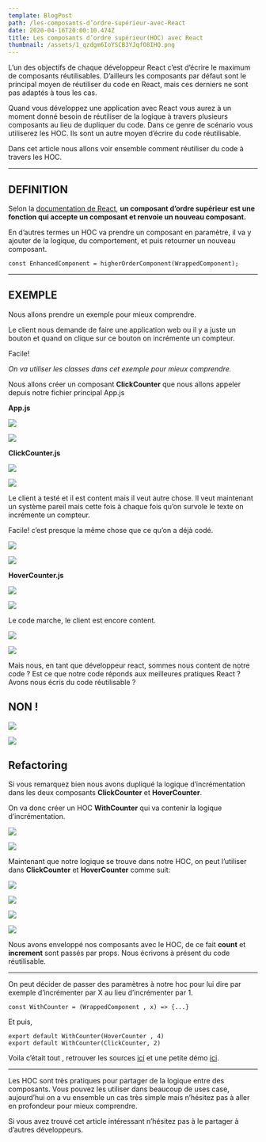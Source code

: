 ```yaml
---
template: BlogPost
path: /les-composants-d’ordre-supérieur-avec-React
date: 2020-04-16T20:00:10.474Z
title: Les composants d’ordre supérieur(HOC) avec React
thumbnail: /assets/1_qzdgm6IoYSCB3YJqfO8IHQ.png
---
```

L’un des objectifs de chaque développeur React c’est d’écrire le maximum de composants réutilisables. D’ailleurs les composants par défaut sont le principal moyen de réutiliser du code en React, mais ces derniers ne sont pas adaptés à tous les cas.

Quand vous développez une application avec React vous aurez à un moment donné besoin de réutiliser de la logique à travers plusieurs composants au lieu de dupliquer du code. Dans ce genre de scénario vous utiliserez les HOC. Ils sont un autre moyen d’écrire du code réutilisable.

Dans cet article nous allons voir ensemble comment réutiliser du code à travers les HOC.

- - -

## DEFINITION

Selon la [documentation de React](https://fr.reactjs.org/docs/higher-order-components.html), **un composant d’ordre supérieur est une fonction qui accepte un composant et renvoie un nouveau composant.**

En d’autres termes un HOC va prendre un composant en paramètre, il va y ajouter de la logique, du comportement, et puis retourner un nouveau composant.

```
const EnhancedComponent = higherOrderComponent(WrappedComponent);
```

- - -

## EXEMPLE

Nous allons prendre un exemple pour mieux comprendre.

Le client nous demande de faire une application web ou il y a juste un bouton et quand on clique sur ce bouton on incrémente un compteur.

Facile!

*On va utiliser les classes dans cet exemple pour mieux comprendre.*

Nous allons créer un composant **ClickCounter** que nous allons appeler depuis notre fichier principal App.js

**App.js**

![](https://miro.medium.com/max/60/1*GTfqZgo4_K4B5cnv_ejgSw.png?q=20)

![](https://miro.medium.com/max/2268/1*GTfqZgo4_K4B5cnv_ejgSw.png)

**ClickCounter.js**

![](https://miro.medium.com/max/60/1*zsELHGJHPNkk3KidpUPSaA.png?q=20)

![](https://miro.medium.com/max/2272/1*zsELHGJHPNkk3KidpUPSaA.png)

Le client a testé et il est content mais il veut autre chose. Il veut maintenant un système pareil mais cette fois à chaque fois qu’on survole le texte on incrémente un compteur.

Facile! c’est presque la même chose que ce qu’on a déjà codé.

![](https://miro.medium.com/max/60/1*PAPpUtCOhXXxXT1MidFfFg.png?q=20)

![](https://miro.medium.com/max/2268/1*PAPpUtCOhXXxXT1MidFfFg.png)

**HoverCounter.js**

![](https://miro.medium.com/max/60/1*GW_olNkCRrFGemBmvT3TUQ.png?q=20)

![](https://miro.medium.com/max/2272/1*GW_olNkCRrFGemBmvT3TUQ.png)

Le code marche, le client est encore content.

![](https://miro.medium.com/max/60/1*cML5_zj1-HwePaxc2E8K8w.jpeg?q=20)

![](https://miro.medium.com/max/1954/1*cML5_zj1-HwePaxc2E8K8w.jpeg)

Mais nous, en tant que développeur react, sommes nous content de notre code ? Est ce que notre code réponds aux meilleures pratiques React ? Avons nous écris du code réutilisable ?

## NON !

![](https://miro.medium.com/max/60/1*U_lNUEOBTppLfdjlgrBhaQ.jpeg?q=20)

![](https://miro.medium.com/max/2400/1*U_lNUEOBTppLfdjlgrBhaQ.jpeg)

## Refactoring

Si vous remarquez bien nous avons dupliqué la logique d’incrémentation dans les deux composants **ClickCounter** et **HoverCounter**.

On va donc créer un HOC **WithCounter** qui va contenir la logique d’incrémentation.

![](https://miro.medium.com/max/60/1*AAWpnXQ2qOWCu5mP9bEwig.png?q=20)

![](https://miro.medium.com/max/3272/1*AAWpnXQ2qOWCu5mP9bEwig.png)

Maintenant que notre logique se trouve dans notre HOC, on peut l’utiliser dans **ClickCounter** et **HoverCounter** comme suit:

![](https://miro.medium.com/max/60/1*C18sPlb8ydYjbsL_cnQ1tg.png?q=20)

![](https://miro.medium.com/max/2644/1*C18sPlb8ydYjbsL_cnQ1tg.png)

![](https://miro.medium.com/max/60/1*KIz1fx4xFksqanl2QrZiiQ.png?q=20)

![](https://miro.medium.com/max/2800/1*KIz1fx4xFksqanl2QrZiiQ.png)

Nous avons enveloppé nos composants avec le HOC, de ce fait **count** et **increment** sont passés par props. Nous écrivons à présent du code réutilisable.

- - -

On peut décider de passer des paramètres à notre hoc pour lui dire par exemple d’incrémenter par X au lieu d’incrémenter par 1.

```
const WithCounter = (WrappedComponent , x) => {...}
```

Et puis,

```
export default WithCounter(HoverCounter , 4)
export default WithCounter(ClickCounter, 2)
```

Voila c’était tout , retrouver les sources [ici](https://github.com/Sidibedev/highOrderComponent) et une petite démo [ici](https://trusting-knuth-0458a0.netlify.app/).

- - -

Les HOC sont très pratiques pour partager de la logique entre des composants. Vous pouvez les utiliser dans beaucoup de uses case, aujourd’hui on a vu ensemble un cas très simple mais n’hésitez pas à aller en profondeur pour mieux comprendre.

Si vous avez trouvé cet article intéressant n’hésitez pas à le partager à d’autres développeurs.
